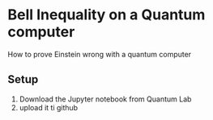 # Bell Inequality on a Quantum computer

How to prove Einstein wrong with a quantum computer

## Setup

1. Download the Jupyter notebook from Quantum Lab
2. upload it ti github
